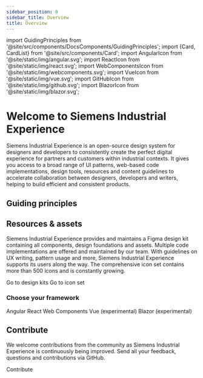 ```yaml
---
sidebar_position: 0
sidebar_title: Overview
title: Overview
---
```


import GuidingPrinciples from '@site/src/components/DocsComponents/GuidingPrinciples';
import {Card, CardList} from '@site/src/components/Card';
import AngularIcon from '@site/static/img/angular.svg';
import ReactIcon from '@site/static/img/react.svg';
import WebComponentsIcon from '@site/static/img/webcomponents.svg';
import VueIcon from '@site/static/img/vue.svg';
import GitHubIcon from '@site/static/img/github.svg';
import BlazorIcon from '@site/static/img/blazor.svg';

# Welcome to Siemens Industrial Experience

<span className="text-l-title">
Siemens Industrial Experience is an open-source design system for designers and developers to consistently create the perfect digital experience for partners and customers within industrial contexts. It gives you access to a broad range of UI patterns, web-based code implementations, design tools, resources and content guidelines to accelerate collaboration between designers, developers and writers, helping to build efficient and consistent products.
</span>

## Guiding principles

<GuidingPrinciples></GuidingPrinciples>

## Resources & assets

Siemens Industrial Experience provides and maintains a Figma design kit containing all components, design foundations and assets. Multiple code implementations are offered and maintained by our team. With guidelines on UX writing, pattern usage and more, Siemens Industrial Experience supports its users along the way. The comprehensive icon set contains more than 500 icons and is constantly growing.

<CardList>
  <Card link="getting-started-for-designers">Go to design kits</Card>
  <Card link="icon-library/icons">Go to icon set</Card>
</CardList>

### Choose your framework

<CardList>
  <Card link="installation/angular"><AngularIcon className="Card_Icon" />Angular</Card>
  <Card link="installation/react"><ReactIcon className="Card_Icon" />React</Card>
  <Card link="installation/javascript"><WebComponentsIcon className="Card_Icon" />Web Components</Card>
  <Card link="installation/vue"><VueIcon className="Card_Icon" />Vue&nbsp;<span style={{fontSize: '0.8rem'}}>(experimental)</span></Card>
  <Card link="installation/blazor"><BlazorIcon className="Card_Icon" />Blazor&nbsp;<span style={{fontSize: '0.8rem'}}>(experimental)</span></Card>
</CardList>

## Contribute

We welcome contributions from the community as Siemens Industrial Experience is continuously being improved. Send all your feedback, questions and contributions via GitHub.

<CardList>
  <Card link="https://www.github.com/siemens/ix"><GitHubIcon className="Card_Icon"/>Contribute</Card>
</CardList>

